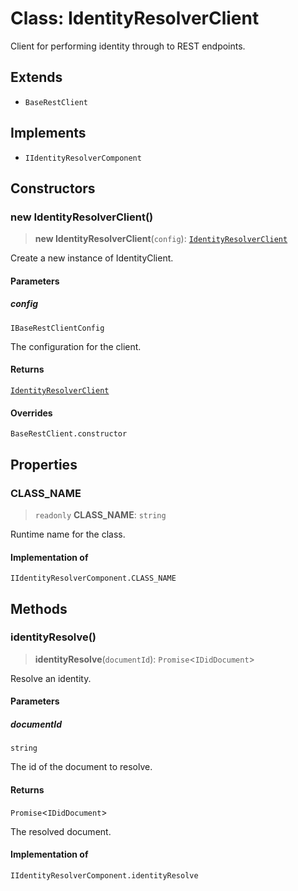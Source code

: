 # Class: IdentityResolverClient

Client for performing identity through to REST endpoints.

## Extends

- `BaseRestClient`

## Implements

- `IIdentityResolverComponent`

## Constructors

### new IdentityResolverClient()

> **new IdentityResolverClient**(`config`): [`IdentityResolverClient`](IdentityResolverClient.md)

Create a new instance of IdentityClient.

#### Parameters

##### config

`IBaseRestClientConfig`

The configuration for the client.

#### Returns

[`IdentityResolverClient`](IdentityResolverClient.md)

#### Overrides

`BaseRestClient.constructor`

## Properties

### CLASS\_NAME

> `readonly` **CLASS\_NAME**: `string`

Runtime name for the class.

#### Implementation of

`IIdentityResolverComponent.CLASS_NAME`

## Methods

### identityResolve()

> **identityResolve**(`documentId`): `Promise`\<`IDidDocument`\>

Resolve an identity.

#### Parameters

##### documentId

`string`

The id of the document to resolve.

#### Returns

`Promise`\<`IDidDocument`\>

The resolved document.

#### Implementation of

`IIdentityResolverComponent.identityResolve`
